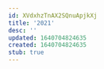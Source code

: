 ```yaml
---
id: XVdxhzTnAX2SQnuApjkXj
title: '2021'
desc: ''
updated: 1640704824635
created: 1640704824635
stub: true
---
```


